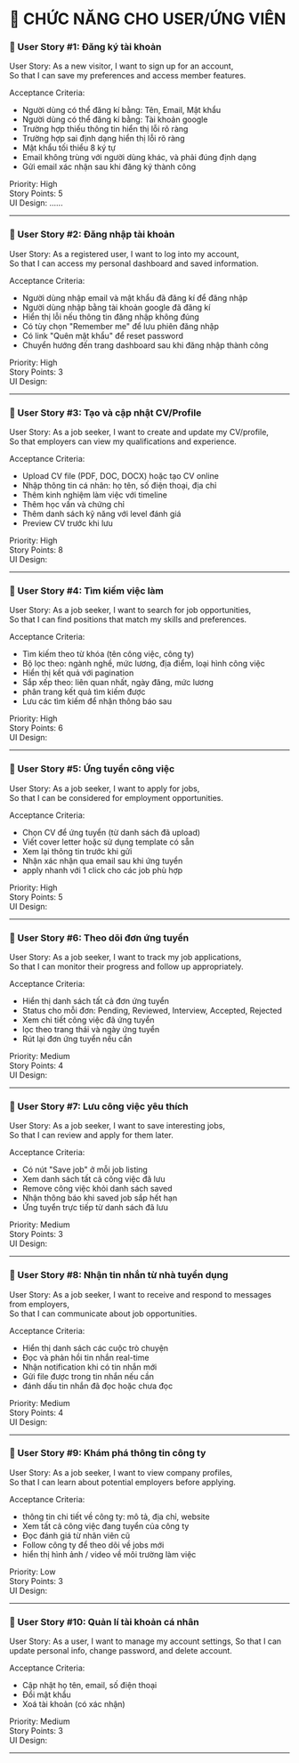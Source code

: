 # 👤 CHỨC NĂNG CHO USER/ỨNG VIÊN

### 🧩 User Story #1: Đăng ký tài khoản

User Story: As a new visitor, I want to sign up for an account,  
So that I can save my preferences and access member features.

Acceptance Criteria:

- Người dùng có thể đăng kí bằng:  Tên, Email, Mật khẩu
- Người dùng có thể đăng kí bằng:  Tài khoản google
- Trường hợp thiếu thông tin hiển thị lỗi rõ ràng
- Trường hợp sai định dạng  hiển thị lỗi rõ ràng
- Mật khẩu tối thiểu 8 ký tự
- Email không trùng với người dùng khác, và phải đúng định dạng
- Gửi email xác nhận sau khi đăng ký thành công

Priority: High  
Story Points: 5  
UI Design:  ......

---

### 🧩 User Story #2: Đăng nhập tài khoản

User Story: As a registered user, I want to log into my account,  
So that I can access my personal dashboard and saved information.

Acceptance Criteria:

- Người dùng nhập email và mật khẩu đã đăng kí để đăng nhập
- Người dùng nhập bằng tài khoản google đã đăng kí
- Hiển thị lỗi nếu thông tin đăng nhập không đúng
- Có tùy chọn "Remember me" để lưu phiên đăng nhập
- Có link "Quên mật khẩu" để reset password
- Chuyển hướng đến trang dashboard sau khi đăng nhập thành công

Priority: High  
Story Points: 3  
UI Design:  

---

### 🧩 User Story #3: Tạo và cập nhật CV/Profile

User Story: As a job seeker, I want to create and update my CV/profile,  
So that employers can view my qualifications and experience.

Acceptance Criteria:

- Upload CV file (PDF, DOC, DOCX) hoặc tạo CV online
- Nhập thông tin cá nhân: họ tên, số điện thoại, địa chỉ
- Thêm kinh nghiệm làm việc với timeline
- Thêm học vấn và chứng chỉ
- Thêm danh sách kỹ năng với level đánh giá
- Preview CV trước khi lưu

Priority: High  
Story Points: 8  
UI Design:  

---

### 🧩 User Story #4: Tìm kiếm việc làm

User Story: As a job seeker, I want to search for job opportunities,  
So that I can find positions that match my skills and preferences.

Acceptance Criteria:

- Tìm kiếm theo từ khóa (tên công việc, công ty)
- Bộ lọc theo: ngành nghề, mức lương, địa điểm, loại hình công việc
- Hiển thị kết quả với pagination
- Sắp xếp theo: liên quan nhất, ngày đăng, mức lương
- phân trang kết quả tìm kiếm được
- Lưu các tìm kiếm để nhận thông báo sau

Priority: High  
Story Points: 6  
UI Design:  

---

### 🧩 User Story #5: Ứng tuyển công việc

User Story: As a job seeker, I want to apply for jobs,  
So that I can be considered for employment opportunities.

Acceptance Criteria:

- Chọn CV để ứng tuyển (từ danh sách đã upload)
- Viết cover letter hoặc sử dụng template có sẵn
- Xem lại thông tin trước khi gửi
- Nhận xác nhận qua email sau khi ứng tuyển
-  apply nhanh với 1 click cho các job phù hợp

Priority: High  
Story Points: 5  
UI Design:  

---

### 🧩 User Story #6: Theo dõi đơn ứng tuyển

User Story: As a job seeker, I want to track my job applications,  
So that I can monitor their progress and follow up appropriately.

Acceptance Criteria:

- Hiển thị danh sách tất cả đơn ứng tuyển
- Status cho mỗi đơn: Pending, Reviewed, Interview, Accepted, Rejected
- Xem chi tiết công việc đã ứng tuyển
- lọc theo trang thái và ngày ứng tuyển
- Rút lại đơn ứng tuyển nếu cần

Priority: Medium  
Story Points: 4  
UI Design:  

---

### 🧩 User Story #7: Lưu công việc yêu thích

User Story: As a job seeker, I want to save interesting jobs,  
So that I can review and apply for them later.

Acceptance Criteria:

- Có nút "Save job" ở mỗi job listing
- Xem danh sách tất cả công việc đã lưu
- Remove công việc khỏi danh sách saved
- Nhận thông báo khi saved job sắp hết hạn
- Ứng tuyển trực tiếp từ danh sách đã lưu

Priority: Medium  
Story Points: 3  
UI Design:  

---

### 🧩 User Story #8: Nhận tin nhắn từ nhà tuyển dụng

User Story: As a job seeker, I want to receive and respond to messages from employers,  
So that I can communicate about job opportunities.

Acceptance Criteria:

- Hiển thị danh sách các cuộc trò chuyện
- Đọc và phản hồi tin nhắn real-time
- Nhận notification khi có tin nhắn mới
- Gửi file được trong tin nhắn nếu cần
- đánh dấu tin nhắn đã đọc hoặc chưa đọc

Priority: Medium  
Story Points: 4  
UI Design:  

---

### 🧩 User Story #9: Khám phá thông tin công ty

User Story: As a job seeker, I want to view company profiles,  
So that I can learn about potential employers before applying.

Acceptance Criteria:

- thông tin chi tiết về công ty: mô tả, địa chỉ, website
- Xem tất cả công việc đang tuyển của công ty
- Đọc  đánh giá từ nhân viên cũ
- Follow công ty để theo dõi về jobs mới
- hiển thị hình ảnh / video về môi trường làm việc

Priority: Low  
Story Points: 3  
UI Design:  

---

### 🧩 User Story #10: Quản lí tài khoản cá nhân

User Story: As a user, I want to manage my account settings,
So that I can update personal info, change password, and delete account.

Acceptance Criteria:

- Cập nhật họ tên, email, số điện thoại
- Đổi mật khẩu
- Xoá tài khoản (có xác nhận)

Priority: Medium  
Story Points: 3  
UI Design: 

---

